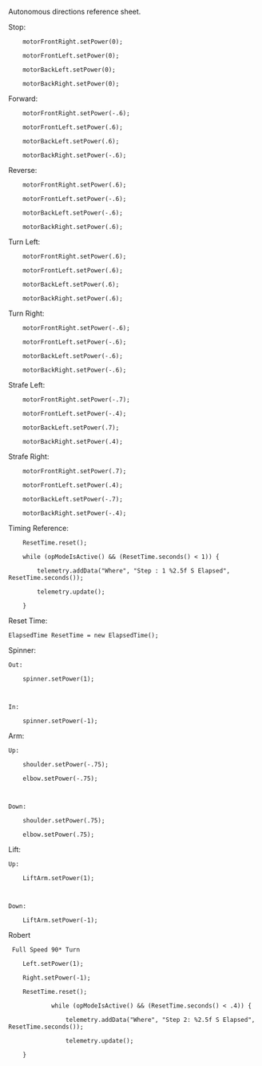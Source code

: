 Autonomous directions reference sheet.



Stop:

        motorFrontRight.setPower(0);

        motorFrontLeft.setPower(0);

        motorBackLeft.setPower(0);

        motorBackRight.setPower(0);



Forward:

        motorFrontRight.setPower(-.6);

        motorFrontLeft.setPower(.6);

        motorBackLeft.setPower(.6);

        motorBackRight.setPower(-.6);



Reverse:

        motorFrontRight.setPower(.6);

        motorFrontLeft.setPower(-.6);

        motorBackLeft.setPower(-.6);

        motorBackRight.setPower(.6);



Turn Left:

        motorFrontRight.setPower(.6);

        motorFrontLeft.setPower(.6);

        motorBackLeft.setPower(.6);

        motorBackRight.setPower(.6);



Turn Right:

        motorFrontRight.setPower(-.6);

        motorFrontLeft.setPower(-.6);

        motorBackLeft.setPower(-.6);

        motorBackRight.setPower(-.6);



Strafe Left:

        motorFrontRight.setPower(-.7);

        motorFrontLeft.setPower(-.4);

        motorBackLeft.setPower(.7);

        motorBackRight.setPower(.4);



Strafe Right:

        motorFrontRight.setPower(.7);

        motorFrontLeft.setPower(.4);

        motorBackLeft.setPower(-.7);

        motorBackRight.setPower(-.4);



Timing Reference:

        ResetTime.reset();

        while (opModeIsActive() && (ResetTime.seconds() < 1)) {

            telemetry.addData("Where", "Step : 1 %2.5f S Elapsed", ResetTime.seconds());

            telemetry.update();

        }



Reset Time:

    ElapsedTime ResetTime = new ElapsedTime();



Spinner:

    Out:

        spinner.setPower(1);



    In:

        spinner.setPower(-1);



Arm:

    Up:

        shoulder.setPower(-.75);

        elbow.setPower(-.75);



    Down:

        shoulder.setPower(.75);

        elbow.setPower(.75);



Lift:

    Up:

        LiftArm.setPower(1);



    Down:

        LiftArm.setPower(-1);



Robert

     Full Speed 90* Turn

        Left.setPower(1);

        Right.setPower(-1);

        ResetTime.reset();

                while (opModeIsActive() && (ResetTime.seconds() < .4)) {

                    telemetry.addData("Where", "Step 2: %2.5f S Elapsed", ResetTime.seconds());

                    telemetry.update();

        }